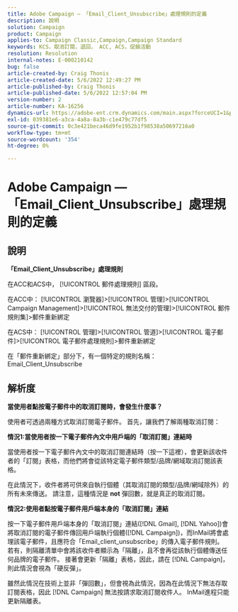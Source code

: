 ```yaml
---
title: Adobe Campaign — 「Email_Client_Unsubscribe」處理規則的定義
description: 說明
solution: Campaign
product: Campaign
applies-to: Campaign Classic,Campaign,Campaign Standard
keywords: KCS，取消訂閱，退回， ACC, ACS，促銷活動
resolution: Resolution
internal-notes: E-000210142
bug: false
article-created-by: Craig Thonis
article-created-date: 5/6/2022 12:49:27 PM
article-published-by: Craig Thonis
article-published-date: 5/6/2022 12:57:04 PM
version-number: 2
article-number: KA-16256
dynamics-url: https://adobe-ent.crm.dynamics.com/main.aspx?forceUCI=1&pagetype=entityrecord&etn=knowledgearticle&id=95ff1df6-3acd-ec11-a7b5-6045bd00d4f5
exl-id: 039381e6-a3ca-4a8a-8a3b-c1e479c77df5
source-git-commit: 0c3e421beca46d9fe1952b1f98538a50697216a0
workflow-type: tm+mt
source-wordcount: '354'
ht-degree: 0%

---
```


# Adobe Campaign — 「Email_Client_Unsubscribe」處理規則的定義

## 說明


<b>「Email_Client_Unsubscribe」處理規則</b>

在ACC和ACS中， [!UICONTROL 郵件處理規則] 區段。

在ACC中： [!UICONTROL 瀏覽器]>[!UICONTROL 管理]>[!UICONTROL Campaign Management]>[!UICONTROL 無法交付的管理]>[!UICONTROL 郵件規則集]>郵件重新綁定

在ACS中： [!UICONTROL 管理]>[!UICONTROL 管道]>[!UICONTROL 電子郵件]>[!UICONTROL 電子郵件處理規則]>郵件重新綁定

在「郵件重新綁定」部分下，有一個特定的規則名稱： Email_Client_Unsubscribe


## 解析度


<b>當使用者點按電子郵件中的取消訂閱時，會發生什麼事？</b>

使用者可透過兩種方式取消訂閱電子郵件。 首先，讓我們了解兩種取消訂閱：

<b>情況1:當使用者按一下電子郵件內文中用戶端的「取消訂閱」連結時</b>

當使用者按一下電子郵件內文中的取消訂閱連結時（按一下這裡），會更新該收件者的「訂閱」表格，而他們將會從該特定電子郵件類型/品牌/網域取消訂閱該表格。

在此情況下，收件者將可供來自執行個體（其取消訂閱的類型/品牌/網域除外）的所有未來傳送。 請注意，這種情況是 <b>not</b> 彈回數，就是真正的取消訂閱。

<b>情況2:使用者點按電子郵件用戶端本身的「取消訂閱」連結</b>

按一下電子郵件用戶端本身的「取消訂閱」連結([!DNL Gmail], [!DNL Yahoo])會將取消訂閱的電子郵件傳回用戶端執行個體([!DNL Campaign])，而InMail將會處理該電子郵件，且應符合「Email_client_unsubscribe」的傳入電子郵件規則。 若有，則隔離清單中會將該收件者顯示為「隔離」，且不會再從該執行個體傳送任何品牌的電子郵件。 接著會更新「隔離」表格，因此，請在 [!DNL Campaign]，則此情況會視為「硬反彈」。

雖然此情況在技術上並非「彈回數」，但會視為此情況，因為在此情況下無法存取訂閱表格，因此 [!DNL Campaign] 無法按請求取消訂閱收件人。 InMail進程只能更新隔離表。
